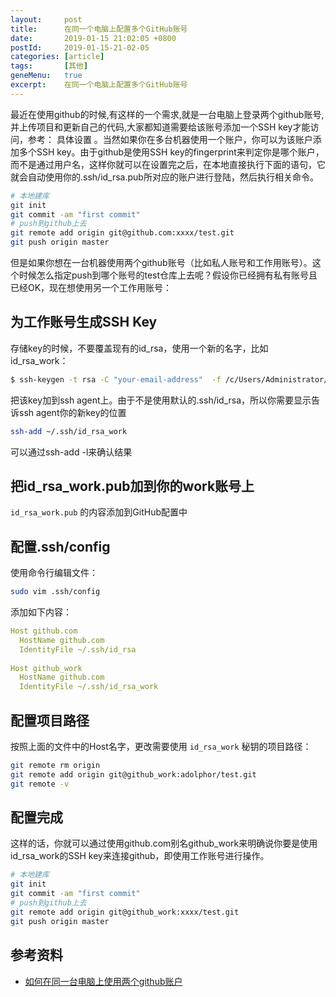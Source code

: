 ```yaml
---
layout:     post
title:      在同一个电脑上配置多个GitHub账号
date:       2019-01-15 21:02:05 +0800
postId:     2019-01-15-21-02-05
categories: [article]
tags:       [其他]
geneMenu:   true
excerpt:    在同一个电脑上配置多个GitHub账号
---
```


最近在使用github的时候,有这样的一个需求,就是一台电脑上登录两个github账号,并上传项目和更新自己的代码,大家都知道需要给该账号添加一个SSH key才能访问，参考： 具体设置 。当然如果你在多台机器使用一个账户，你可以为该账户添加多个SSH key。由于github是使用SSH key的fingerprint来判定你是哪个账户，而不是通过用户名，这样你就可以在设置完之后，在本地直接执行下面的语句，它就会自动使用你的.ssh/id_rsa.pub所对应的账户进行登陆，然后执行相关命令。

```bash
# 本地建库
git init
git commit -am "first commit" 
# push到github上去
git remote add origin git@github.com:xxxx/test.git
git push origin master
```
但是如果你想在一台机器使用两个github账号（比如私人账号和工作用账号）。这个时候怎么指定push到哪个账号的test仓库上去呢？假设你已经拥有私有账号且已经OK，现在想使用另一个工作用账号：

## 为工作账号生成SSH Key

存储key的时候，不要覆盖现有的id_rsa，使用一个新的名字，比如id_rsa_work：

```bash
$ ssh-keygen -t rsa -C "your-email-address"  -f /c/Users/Administrator/.ssh/id_rsa_work
```

把该key加到ssh agent上。由于不是使用默认的.ssh/id_rsa，所以你需要显示告诉ssh agent你的新key的位置

```bash
ssh-add ~/.ssh/id_rsa_work
```
可以通过ssh-add -l来确认结果
 
## 把id_rsa_work.pub加到你的work账号上

`id_rsa_work.pub` 的内容添加到GitHub配置中

## 配置.ssh/config

使用命令行编辑文件：

```bash
sudo vim .ssh/config
```

添加如下内容：

```yaml 
Host github.com
  HostName github.com
  IdentityFile ~/.ssh/id_rsa
 
Host github_work
  HostName github.com
  IdentityFile ~/.ssh/id_rsa_work
```

## 配置项目路径

按照上面的文件中的Host名字，更改需要使用 `id_rsa_work` 秘钥的项目路径：

```bash
git remote rm origin
git remote add origin git@github_work:adolphor/test.git
git remote -v
```

## 配置完成

这样的话，你就可以通过使用github.com别名github_work来明确说你要是使用id_rsa_work的SSH key来连接github，即使用工作账号进行操作。

```bash
# 本地建库
git init
git commit -am "first commit"
# push到github上去
git remote add origin git@github_work:xxxx/test.git
git push origin master
```

## 参考资料

* [如何在同一台电脑上使用两个github账户](https://blog.csdn.net/wolfking0608/article/details/78512171)
